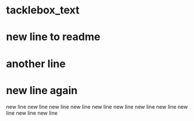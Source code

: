 # tacklebox_text
# new line to readme
# another line
# new line again
new line
new line
new line
new line
new line
new line
new line
new line
new line
new line
new line
